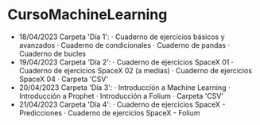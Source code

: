 # CursoMachineLearning
- 18/04/2023 
Carpeta 'Día 1':
  · Cuaderno de ejercicios básicos y avanzados
  · Cuaderno de condicionales
  · Cuaderno de pandas
  · Cuaderno de bucles
- 19/04/2023
Carpeta 'Día 2':
  · Cuaderno de ejercicios SpaceX 01
  · Cuaderno de ejercicios SpaceX 02 (a medias)
  · Cuaderno de ejercicios SpaceX 04
  · Carpeta 'CSV'
- 20/04/2023
Carpeta 'Día 3':
  · Introducción a Machine Learning
  · Introducción a Prophet
  · Introducción a Folium
  · Carpeta 'CSV'
- 21/04/2023
Carpeta 'Día 4':
  · Cuaderno de ejercicios SpaceX - Predicciones
  · Cuaderno de ejercicios SpaceX - Folium
